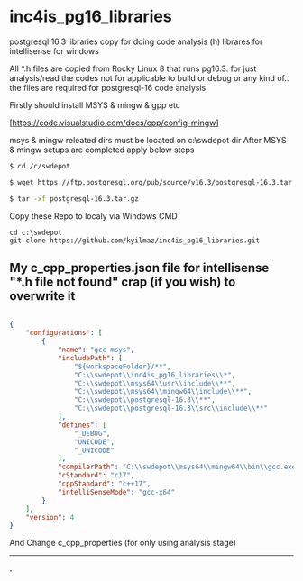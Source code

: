 # inc4is_pg16_libraries
 postgresql 16.3 libraries copy for doing code analysis
 (h) librares for intellisense for windows

 All *.h files are copied from Rocky Linux 8 that runs pg16.3.
 for just analysis/read the codes not for applicable to build or debug or any kind of..
 the files are required for postgresql-16 code analysis.

 Firstly should install MSYS & mingw & gpp etc

 [https://code.visualstudio.com/docs/cpp/config-mingw]

 msys & mingw releated dirs must be located on c:\swdepot dir
 After MSYS & mingw setups are completed apply below steps 

```bash
$ cd /c/swdepot

$ wget https://ftp.postgresql.org/pub/source/v16.3/postgresql-16.3.tar.gz

$ tar -xf postgresql-16.3.tar.gz
```
 Copy these Repo to localy via Windows CMD
```console
cd c:\swdepot
git clone https://github.com/kyilmaz/inc4is_pg16_libraries.git
```
## My c_cpp_properties.json file for intellisense "*.h file not found" crap (if you wish) to overwrite it

```json

{
    "configurations": [
        {
            "name": "gcc msys",
            "includePath": [
                "${workspaceFolder}/**",
                "C:\\swdepot\\inc4is_pg16_libraries\\*",
                "C:\\swdepot\\msys64\\usr\\include\\**",
				"C:\\swdepot\\msys64\\mingw64\\include\\**",
				"C:\\swdepot\\postgresql-16.3\\**",
                "C:\\swdepot\\postgresql-16.3\\src\\include\\**"
            ],
            "defines": [
                "_DEBUG",
                "UNICODE",
                "_UNICODE"
            ],
            "compilerPath": "C:\\swdepot\\msys64\\mingw64\\bin\\gcc.exe",
            "cStandard": "c17",
            "cppStandard": "c++17",
            "intelliSenseMode": "gcc-x64"
        }
    ],
    "version": 4
}
```

And Change c_cpp_properties (for only using analysis stage)

---------
**.**
